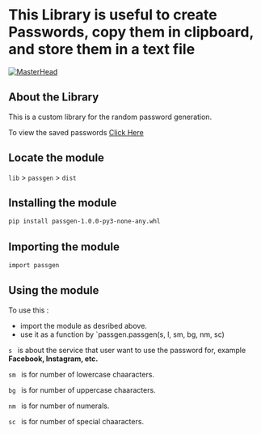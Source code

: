 # This Library is useful to create Passwords, copy them in clipboard, and store them in a text file

[![MasterHead](https://raw.githubusercontent.com/kunal-mahatha/passgen-py/main/KUNAL/lib/cli.png)](https://username.github.io)

## About the Library
This is a custom library for the random password generation.

To view the saved passwords [Click Here](https://github.com/kunal-mahatha/passgen-py/blob/main/KUNAL/cli-tool/passwords.txt)

## Locate the module
`lib` > `passgen` > `dist`

## Installing the module
```sh
pip install passgen-1.0.0-py3-none-any.whl
```
## Importing the module
```sh
import passgen
```

## Using the module
To use this : 
 - import the module as desribed above.
 - use it as a function by  `passgen.passgen(s, l, sm, bg, nm, sc)

`s `  is about the service that user want to use the password for, example **Facebook, Instagram, etc.**

`sm ` is for number of lowercase chaaracters.

`bg ` is for number of uppercase chaaracters.

`nm ` is for number of numerals.

`sc ` is for number of special chaaracters.



